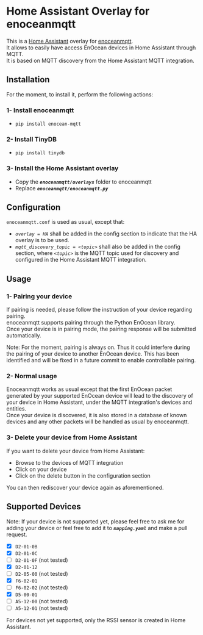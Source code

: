 # Home Assistant Overlay for enoceanmqtt

This is a [Home Assistant](https://www.home-assistant.io/) overlay for [enoceanmqtt](https://github.com/embyt/enocean-mqtt).  
It allows to easily have access EnOcean devices in Home Assistant through MQTT.  
It is based on MQTT discovery from the Home Assistant MQTT integration.

## Installation
For the moment, to install it, perform the following actions:

### 1- Install enoceanmqtt
 - `pip install enocean-mqtt`

### 2- Install TinyDB
 - `pip install tinydb`

### 3- Install the Home Assistant overlay
 - Copy the *__`enoceanmqtt/overlays`__* folder to enoceanmqtt
 - Replace *__`enoceanmqtt/enoceanmqtt.py`__*

## Configuration
`enoceanmqtt.conf` is used as usual, except that:
- *`overlay = HA`* shall be added in the config section to indicate that the HA overlay is to be used.
- *`mqtt_discovery_topic = <topic>`* shall also be added in the config section, where *`<topic>`* is the MQTT topic used for discovery and configured in the Home Assistant MQTT integration.

## Usage

### 1- Pairing your device
If pairing is needed, please follow the instruction of your device regarding pairing.  
enoceanmqtt supports pairing through the Python EnOcean library.  
Once your device is in pairing mode, the pairing response will be submitted automatically.  

Note: For the moment, pairing is always on. Thus it could interfere during the pairing of your device to another EnOcean device. This has been identified and will be fixed in a future commit to enable controllable pairing.

### 2- Normal usage
Enoceanmqtt works as usual except that the first EnOcean packet generated by your supported EnOcean device will lead to the discovery of your device in Home Assistant, under the MQTT integration's devices and entities.  
Once your device is discovered, it is also stored in a database of known devices and any other packets will be handled as usual by enoceanmqtt.

### 3- Delete your device from Home Assistant
If you want to delete your device from Home Assistant:
 - Browse to the devices of MQTT integration
 - Click on your device
 - Click on the delete button in the configuration section
 
You can then rediscover your device again as aforementioned.

## Supported Devices
Note: If your device is not supported yet, please feel free to ask me for adding your device or feel free to add it to *__`mapping.yaml`__* and make a pull request.
 - [x] `D2-01-0B` 
 - [x] `D2-01-0C`
 - [ ] `D2-01-0F` (not tested)
 - [x] `D2-01-12`
 - [ ] `D2-05-00` (not tested)
 - [x] `F6-02-01`
 - [ ] `F6-02-02` (not tested)
 - [x] `D5-00-01`
 - [ ] `A5-12-00` (not tested)
 - [ ] `A5-12-01` (not tested)

For devices not yet supported, only the RSSI sensor is created in Home Assistant.
